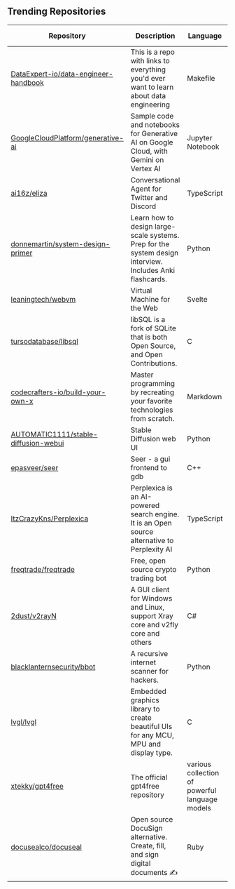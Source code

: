 ## Trending Repositories

| Repository | Description | Language | Stars | Forks | Built By | Current Period Stars |
|------------|-------------|----------|-------|-------|----------|---------------------|
| [DataExpert-io/data-engineer-handbook](https://github.com/DataExpert-io/data-engineer-handbook) | This is a repo with links to everything you'd ever want to learn about data engineering | Makefile | 15498 | 2365 | [EcZachly](https://github.com/EcZachly), [liyin2015](https://github.com/liyin2015), [Adesoji1](https://github.com/Adesoji1), [evil-in](https://github.com/evil-in), [sspaeti](https://github.com/sspaeti) | 1255 |
| [GoogleCloudPlatform/generative-ai](https://github.com/GoogleCloudPlatform/generative-ai) | Sample code and notebooks for Generative AI on Google Cloud, with Gemini on Vertex AI | Jupyter Notebook | 7883 | 2229 | [holtskinner](https://github.com/holtskinner), [renovate-bot](https://github.com/renovate-bot), [polong-lin](https://github.com/polong-lin), [koverholt](https://github.com/koverholt) | 122 |
| [ai16z/eliza](https://github.com/ai16z/eliza) | Conversational Agent for Twitter and Discord | TypeScript | 1268 | 338 | [lalalune](https://github.com/lalalune), [sirkitree](https://github.com/sirkitree), [ponderingdemocritus](https://github.com/ponderingdemocritus), [MarcoMandar](https://github.com/MarcoMandar) | 80 |
| [donnemartin/system-design-primer](https://github.com/donnemartin/system-design-primer) | Learn how to design large-scale systems. Prep for the system design interview. Includes Anki flashcards. | Python | 276226 | 46358 | [donnemartin](https://github.com/donnemartin), [cclauss](https://github.com/cclauss), [satob](https://github.com/satob), [fluency03](https://github.com/fluency03), [linhe0x0](https://github.com/linhe0x0) | 214 |
| [leaningtech/webvm](https://github.com/leaningtech/webvm) | Virtual Machine for the Web | Svelte | 6450 | 1269 | [alexp-sssup](https://github.com/alexp-sssup), [carlopi](https://github.com/carlopi), [yuri91](https://github.com/yuri91), [sere](https://github.com/sere), [bates64](https://github.com/bates64) | 443 |
| [tursodatabase/libsql](https://github.com/tursodatabase/libsql) | libSQL is a fork of SQLite that is both Open Source, and Open Contributions. | C | 11475 | 286 | [MarinPostma](https://github.com/MarinPostma), [psarna](https://github.com/psarna), [LucioFranco](https://github.com/LucioFranco), [penberg](https://github.com/penberg) | 205 |
| [codecrafters-io/build-your-own-x](https://github.com/codecrafters-io/build-your-own-x) | Master programming by recreating your favorite technologies from scratch. | Markdown | 311562 | 28978 | [danistefanovic](https://github.com/danistefanovic), [rohitpaulk](https://github.com/rohitpaulk), [sarupbanskota](https://github.com/sarupbanskota), [fake-rookie](https://github.com/fake-rookie), [bauripalash](https://github.com/bauripalash) | 1652 |
| [AUTOMATIC1111/stable-diffusion-webui](https://github.com/AUTOMATIC1111/stable-diffusion-webui) | Stable Diffusion web UI | Python | 143027 | 26955 | [AUTOMATIC1111](https://github.com/AUTOMATIC1111), [w-e-w](https://github.com/w-e-w), [dfaker](https://github.com/dfaker), [akx](https://github.com/akx), [catboxanon](https://github.com/catboxanon) | 60 |
| [epasveer/seer](https://github.com/epasveer/seer) | Seer - a gui frontend to gdb | C++ | 2772 | 77 | [epasveer](https://github.com/epasveer), [PLAZMAMA](https://github.com/PLAZMAMA), [uyar](https://github.com/uyar), [nolange](https://github.com/nolange), [alexmyczko](https://github.com/alexmyczko) | 71 |
| [ItzCrazyKns/Perplexica](https://github.com/ItzCrazyKns/Perplexica) | Perplexica is an AI-powered search engine. It is an Open source alternative to Perplexity AI | TypeScript | 15176 | 1455 | [ItzCrazyKns](https://github.com/ItzCrazyKns), [WanQuanXie](https://github.com/WanQuanXie), [aiyogg](https://github.com/aiyogg), [sjiampojamarn](https://github.com/sjiampojamarn), [xyb](https://github.com/xyb) | 118 |
| [freqtrade/freqtrade](https://github.com/freqtrade/freqtrade) | Free, open source crypto trading bot | Python | 29343 | 6220 | [xmatthias](https://github.com/xmatthias), [hroff-1902](https://github.com/hroff-1902), [samgermain](https://github.com/samgermain), [robcaulk](https://github.com/robcaulk) | 26 |
| [2dust/v2rayN](https://github.com/2dust/v2rayN) | A GUI client for Windows and Linux, support Xray core and v2fly core and others | C# | 69724 | 11528 | [2dust](https://github.com/2dust), [yfdyh000](https://github.com/yfdyh000), [CGQAQ](https://github.com/CGQAQ), [ShiinaRinne](https://github.com/ShiinaRinne), [Lemonawa](https://github.com/Lemonawa) | 63 |
| [blacklanternsecurity/bbot](https://github.com/blacklanternsecurity/bbot) | A recursive internet scanner for hackers. | Python | 5775 | 469 | [TheTechromancer](https://github.com/TheTechromancer), [liquidsec](https://github.com/liquidsec), [domwhewell-sage](https://github.com/domwhewell-sage) | 207 |
| [lvgl/lvgl](https://github.com/lvgl/lvgl) | Embedded graphics library to create beautiful UIs for any MCU, MPU and display type. | C | 16975 | 3271 | [kisvegabor](https://github.com/kisvegabor), [embeddedt](https://github.com/embeddedt), [FASTSHIFT](https://github.com/FASTSHIFT), [XuNeo](https://github.com/XuNeo) | 134 |
| [xtekky/gpt4free](https://github.com/xtekky/gpt4free) | The official gpt4free repository | various collection of powerful language models | Python | 61344 | 13329 | [xtekky](https://github.com/xtekky), [hlohaus](https://github.com/hlohaus), [kqlio67](https://github.com/kqlio67), [sudouser777](https://github.com/sudouser777), [bagusindrayana](https://github.com/bagusindrayana) | 23 |
| [docusealco/docuseal](https://github.com/docusealco/docuseal) | Open source DocuSign alternative. Create, fill, and sign digital documents ✍️ | Ruby | 7453 | 506 | [omohokcoj](https://github.com/omohokcoj), [AlexBTurchyn](https://github.com/AlexBTurchyn), [jbenguira](https://github.com/jbenguira), [imchairmanm](https://github.com/imchairmanm) | 399 |
